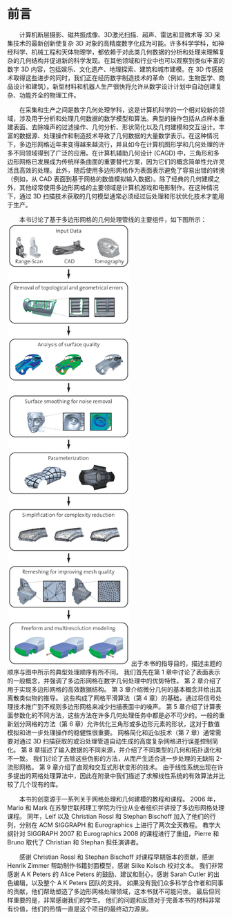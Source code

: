 # 前言
　　计算机断层摄影、磁共振成像、3D激光扫描、超声、雷达和显微术等 3D 采集技术的最新创新使复杂 3D 对象的高精度数字化成为可能。许多科学学科，如神经科学、机械工程和天体物理学，都依赖于对此类几何数据的分析和处理来理解复杂的几何结构并促进新的科学发现。在其他领域和行业中也可以观察到类似丰富的数字 3D 内容，包括娱乐、文化遗产、地理探索、建筑和城市建模。在 3D 传感技术取得这些进步的同时，我们正在经历数字制造技术的革命（例如，生物医学、商品设计和建筑）。新型材料和机器人生产很快将允许从数字设计计划中自动创建复杂、功能齐全的物理工件。

　　在采集和生产之间是数字几何处理学科，这是计算机科学的一个相对较新的领域，涉及用于分析和处理几何数据的数学模型和算法。典型的操作包括从点样本重建表面、去除噪声的过滤操作、几何分析、形状简化以及几何建模和交互设计。丰富的数据源、处理操作和制造技术导致了几何数据的大量数学表示。在这种情况下，多边形网格近年来变得越来越流行，并且如今在计算机图形学和几何处理的许多不同领域得到了广泛的应用。在计算机辅助几何设计 (CAGD) 中，三角形和多边形网格已发展成为传统样条曲面的重要替代方案，因为它们的概念简单性允许灵活且高效的处理。此外，随后使用多边形网格作为表面表示避免了容易出错的转换（例如，从 CAD 表面到基于网格的数值模拟输入数据）。除了经典的几何建模之外，其他经常使用多边形网格的主要领域是计算机游戏和电影制作。在这种情况下，通过 3D 扫描技术获取的几何模型通常必须经过后处理和形状优化技术才能用于生产。

　　本书讨论了基于多边形网格的几何处理管线的主要组件，如下图所示：
![图1. 几何处理管线 (Image from [Botsch et al. 06b])](public/figure1.png)
出于本书的指导目的，描述主题的顺序与图中所示的典型处理顺序有所不同。 我们首先在第 1 章中讨论了表面表示的一般概念，并强调了多边形网格在数字几何处理中的优势特性。 第 2 章介绍了用于实现多边形网格的高效数据结构。 第 3 章介绍微分几何的基本概念并给出其离散类似物的推导。 这些构成了网格平滑算法（第 4 章）的基础，通过将信号处理技术推广到不规则多边形网格来减少扫描表面中的噪声。 第 5 章介绍了计算表面参数化的不同方法，这些方法在许多几何处理任务中都是必不可少的。一般的重新划分网格的方法（第 6 章）允许优化三角形或多边形元素的形状，这对于数值模拟和进一步处理操作的稳健性很重要。 网格简化和近似技术（第 7 章）通常需要对通过 3D 扫描获取的或沿处理管道自动生成的高度复杂网格进行误差控制简化。 第 8 章描述了输入数据的不同来源，并介绍了不同类型的几何和拓扑退化和不一致。 我们讨论了去除这些伪影的方法，从而产生适合进一步处理的无缺陷 2-流形网格。 第 9 章介绍了直观和交互式形状变形的技术。 由于线性系统出现在许多提出的网格处理算法中，因此在附录中我们描述了求解线性系统的有效算法并比较了几个现有的库。

　　本书的创意源于一系列关于网格处理和几何建模的教程和课程。 2006 年，Mario 和 Mark 在苏黎世联邦理工学院为行业从业者组织并讲授了多边形网格处理课程。 同年，Leif 以及 Christian Rossl 和 Stephan Bischoff 加入了他们的行列，分别在 ACM SIGGRAPH 和 Eurographics 上进行了两次全天教程。 教学大纲针对 SIGGRAPH 2007 和 Eurographics 2008 的课程进行了重组，Pierre 和 Bruno 取代了 Christian 和 Stephan 担任演讲者。

　　感谢 Christian Rossl 和 Stephan Bischoff 对课程早期版本的贡献，感谢 Henrik Zimmer 帮助制作书籍封面模型，感谢 Silke Kolsch 校对文本。 我们非常感谢 A K Peters 的 Alice Peters 的鼓励、建议和耐心，感谢 Sarah Cutler 的出色编辑，以及整个 A K Peters 团队的支持。 如果没有我们众多科学合作者和同事的贡献，他们帮助塑造了多边形网格处理领域，这本书就不可能问世。 最后但同样重要的是，非常感谢我们的学生。 他们的问题和反馈对于完善本书的材料非常有价值，他们的热情一直是这个项目的最终动力源泉。